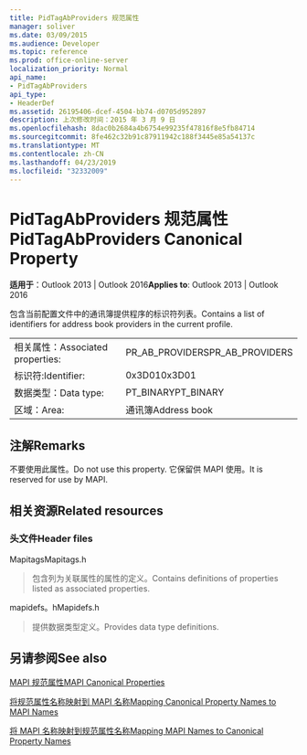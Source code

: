 ```yaml
---
title: PidTagAbProviders 规范属性
manager: soliver
ms.date: 03/09/2015
ms.audience: Developer
ms.topic: reference
ms.prod: office-online-server
localization_priority: Normal
api_name:
- PidTagAbProviders
api_type:
- HeaderDef
ms.assetid: 26195406-dcef-4504-bb74-d0705d952897
description: 上次修改时间：2015 年 3 月 9 日
ms.openlocfilehash: 8dac0b2684a4b6754e99235f47816f8e5fb84714
ms.sourcegitcommit: 8fe462c32b91c87911942c188f3445e85a54137c
ms.translationtype: MT
ms.contentlocale: zh-CN
ms.lasthandoff: 04/23/2019
ms.locfileid: "32332009"
---
```

# <a name="pidtagabproviders-canonical-property"></a><span data-ttu-id="68ce9-103">PidTagAbProviders 规范属性</span><span class="sxs-lookup"><span data-stu-id="68ce9-103">PidTagAbProviders Canonical Property</span></span>

  
  
<span data-ttu-id="68ce9-104">**适用于**：Outlook 2013 | Outlook 2016</span><span class="sxs-lookup"><span data-stu-id="68ce9-104">**Applies to**: Outlook 2013 | Outlook 2016</span></span> 
  
<span data-ttu-id="68ce9-105">包含当前配置文件中的通讯簿提供程序的标识符列表。</span><span class="sxs-lookup"><span data-stu-id="68ce9-105">Contains a list of identifiers for address book providers in the current profile.</span></span> 
  
|||
|:-----|:-----|
|<span data-ttu-id="68ce9-106">相关属性：</span><span class="sxs-lookup"><span data-stu-id="68ce9-106">Associated properties:</span></span>  <br/> |<span data-ttu-id="68ce9-107">PR_AB_PROVIDERS</span><span class="sxs-lookup"><span data-stu-id="68ce9-107">PR_AB_PROVIDERS</span></span>  <br/> |
|<span data-ttu-id="68ce9-108">标识符:</span><span class="sxs-lookup"><span data-stu-id="68ce9-108">Identifier:</span></span>  <br/> |<span data-ttu-id="68ce9-109">0x3D01</span><span class="sxs-lookup"><span data-stu-id="68ce9-109">0x3D01</span></span>  <br/> |
|<span data-ttu-id="68ce9-110">数据类型：</span><span class="sxs-lookup"><span data-stu-id="68ce9-110">Data type:</span></span>  <br/> |<span data-ttu-id="68ce9-111">PT_BINARY</span><span class="sxs-lookup"><span data-stu-id="68ce9-111">PT_BINARY</span></span>  <br/> |
|<span data-ttu-id="68ce9-112">区域：</span><span class="sxs-lookup"><span data-stu-id="68ce9-112">Area:</span></span>  <br/> |<span data-ttu-id="68ce9-113">通讯簿</span><span class="sxs-lookup"><span data-stu-id="68ce9-113">Address book</span></span>  <br/> |
   
## <a name="remarks"></a><span data-ttu-id="68ce9-114">注解</span><span class="sxs-lookup"><span data-stu-id="68ce9-114">Remarks</span></span>

<span data-ttu-id="68ce9-115">不要使用此属性。</span><span class="sxs-lookup"><span data-stu-id="68ce9-115">Do not use this property.</span></span> <span data-ttu-id="68ce9-116">它保留供 MAPI 使用。</span><span class="sxs-lookup"><span data-stu-id="68ce9-116">It is reserved for use by MAPI.</span></span>
  
## <a name="related-resources"></a><span data-ttu-id="68ce9-117">相关资源</span><span class="sxs-lookup"><span data-stu-id="68ce9-117">Related resources</span></span>

### <a name="header-files"></a><span data-ttu-id="68ce9-118">头文件</span><span class="sxs-lookup"><span data-stu-id="68ce9-118">Header files</span></span>

<span data-ttu-id="68ce9-119">Mapitags</span><span class="sxs-lookup"><span data-stu-id="68ce9-119">Mapitags.h</span></span>
  
> <span data-ttu-id="68ce9-120">包含列为关联属性的属性的定义。</span><span class="sxs-lookup"><span data-stu-id="68ce9-120">Contains definitions of properties listed as associated properties.</span></span>
    
<span data-ttu-id="68ce9-121">mapidefs。h</span><span class="sxs-lookup"><span data-stu-id="68ce9-121">Mapidefs.h</span></span>
  
> <span data-ttu-id="68ce9-122">提供数据类型定义。</span><span class="sxs-lookup"><span data-stu-id="68ce9-122">Provides data type definitions.</span></span>
    
## <a name="see-also"></a><span data-ttu-id="68ce9-123">另请参阅</span><span class="sxs-lookup"><span data-stu-id="68ce9-123">See also</span></span>



[<span data-ttu-id="68ce9-124">MAPI 规范属性</span><span class="sxs-lookup"><span data-stu-id="68ce9-124">MAPI Canonical Properties</span></span>](mapi-canonical-properties.md)
  
[<span data-ttu-id="68ce9-125">将规范属性名称映射到 MAPI 名称</span><span class="sxs-lookup"><span data-stu-id="68ce9-125">Mapping Canonical Property Names to MAPI Names</span></span>](mapping-canonical-property-names-to-mapi-names.md)
  
[<span data-ttu-id="68ce9-126">将 MAPI 名称映射到规范属性名称</span><span class="sxs-lookup"><span data-stu-id="68ce9-126">Mapping MAPI Names to Canonical Property Names</span></span>](mapping-mapi-names-to-canonical-property-names.md)

